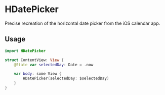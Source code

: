 # HDatePicker
Precise recreation of the horizontal date picker from the iOS calendar app.

## Usage
```swift
import HDatePicker

struct ContentView: View {
    @State var selectedDay: Date = .now

    var body: some View {
        HDatePicker(selectedDay: $selectedDay)
    }
}
```
